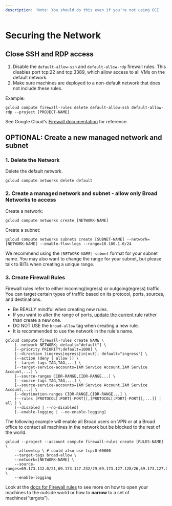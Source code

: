 ```yaml
---
description: 'Note: You should do this even if you’re not using GCE'
---
```


# Securing the Network

## Close SSH and RDP access

1. Disable the `default-allow-ssh` and `default-allow-rdp` firewall rules. This disables port tcp:22 and tcp:3389, which allow access to all VMs on the default network.
2. Make sure machines are deployed to a non-default network that does not include these rules.

Example:

`gcloud compute firewall-rules delete default-allow-ssh default-allow-rdp --project [PROJECT-NAME]`

See Google Cloud's [Firewall documentation](https://cloud.google.com/vpc/docs/using-firewalls) for reference.

## OPTIONAL: Create a new managed network and subnet

### 1. Delete the Network

Delete the default network.

`gcloud compute networks delete default`

### 2. Create a managed network and subnet - allow only Broad Networks to access

Create a network:

`gcloud compute networks create [NETWORK-NAME]`

Create a subnet:

`gcloud compute networks subnets create [SUBNET-NAME] --network=[NETWORK-NAME] --enable-flow-logs --range=10.100.1.0/24`

We recommend using the `[NETWORK-NAME]-subnet` format for your subnet name. You may also want to change the range for your subnet, but please talk to BITs when creating a unique range.

### 3. Create Firewall Rules

Firewall rules refer to either incoming(ingress) or outgoing(egress) traffic. You can target certain types of traffic based on its protocol, ports, sources, and destinations.

* Be REALLY mindful when creating new rules. 
* If you want to alter the range of ports, [update the current rule](https://cloud.google.com/vpc/docs/using-firewalls#updating_firewall_rules) rather than create a new one. 
* DO NOT USE the `broad-allow` tag when creating a new rule. 
* It is recommended to use the network in the rule's name.

```text
gcloud compute firewall-rules create NAME \
    [--network NETWORK; default="default"] \
    [--priority PRIORITY;default=1000] \
    [--direction (ingress|egress|in|out); default="ingress"] \
    [--action (deny | allow )] \
    [--target-tags TAG,TAG,...] \
    [--target-service-accounts=IAM Service Account,IAM Service Account,...] \
    [--source-ranges CIDR-RANGE,CIDR-RANGE...] \
    [--source-tags TAG,TAG,...] \
    [--source-service-accounts=IAM Service Account,IAM Service Account,...] \
    [--destination-ranges CIDR-RANGE,CIDR-RANGE...] \
    [--rules (PROTOCOL[:PORT[-PORT]],[PROTOCOL[:PORT[-PORT]],...]] | all ) \
    [--disabled | --no-disabled]
    [--enable-logging | --no-enable-logging]       
```

The following example will enable all Broad users on VPN or at a Broad office to contact all machines in the network but be blocked to the rest of the world.

```text
gcloud --project --account compute firewall-rules create [RULES-NAME] \
    --allow=tcp \ # could also use tcp:0-60000
    --target-tags broad-allow \ 
    --network=[NETWORK-NAME] \
    --source-ranges=69.173.112.0/21,69.173.127.232/29,69.173.127.128/26,69.173.127.0/25,69.173.127.240/28,69.173.127.224/30,69.173.127.230/31,69.173.120.0/22,69.173.127.228/32,69.173.126.0/24,69.173.96.0/20,69.173.64.0/19,69.173.127.192/27,69.173.124.0/23 \
    --enable-logging
```

Look at the [docs for Firewall rules](https://cloud.google.com/vpc/docs/using-firewalls#creating_firewall_rules) to see more on how to open your machines to the outside world or how to **narrow** to a set of machines(“targets”).

